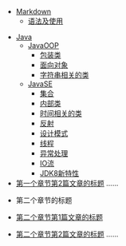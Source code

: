 - [Markdown]()
  - [语法及使用](./doc/markdown/doc.md) 

* [Java]()
  - [JavaOOP]()
    - [包装类](./doc/Java/JavaOOP/包装类.md)
    - [面向对象](./doc/Java/JavaOOP/面向对象.md)
    - [字符串相关的类](./doc/Java/JavaOOP/字符串相关的类.md)
  - [JavaSE]()
    - [集合](./doc/Java/JavaSE/集合.md)
    - [内部类](./doc/Java/JavaSE/内部类.md)
    - [时间相关的类](./doc/Java/JavaSE/时间相关的类.md)
    - [反射](./doc/Java/JavaSE/反射.md)
    - [设计模式](./doc/Java/JavaSE/设计模式.md)
    - [线程](./doc/Java/JavaSE/线程.md)
    - [异常处理](./doc/Java/JavaSE/异常处理.md)
    - [IO流](./doc/Java/JavaSE/IO流.md)
    - [JDK8新特性](./doc/Java/JavaSE/JDK8新特性.md)
* [第一个章节第2篇文章的标题](第一个章节第2篇文章的标题的markdown文件) ...... 

- 第二个章节的标题

* [第二个章节第1篇文章的标题](第二个章节第1篇文章的标题的markdown文件) 

* [第二个章节第2篇文章的标题](第二个章节第2篇文章的标题的markdown文件) ......

